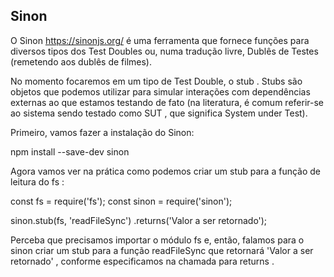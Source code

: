 ## Sinon

O Sinon https://sinonjs.org/ é uma ferramenta que fornece funções para diversos tipos dos Test Doubles ou, numa tradução livre, Dublês de Testes (remetendo aos dublês de filmes).

No momento focaremos em um tipo de Test Double, o stub . Stubs são objetos que podemos utilizar para simular interações com dependências externas ao que estamos testando de fato (na literatura, é comum referir-se ao sistema sendo testado como SUT , que significa System under Test).

Primeiro, vamos fazer a instalação do Sinon:

npm install --save-dev sinon

Agora vamos ver na prática como podemos criar um stub para a função de leitura do fs :

const fs = require('fs');
const sinon = require('sinon');

sinon.stub(fs, 'readFileSync')
  .returns('Valor a ser retornado');

Perceba que precisamos importar o módulo fs e, então, falamos para o sinon criar um stub para a função readFileSync que retornará 'Valor a ser retornado' , conforme especificamos na chamada para returns .

